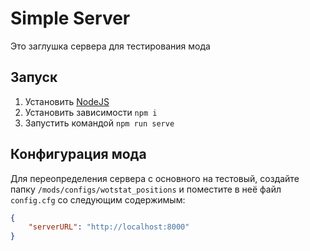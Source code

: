# Simple Server
Это заглушка сервера для тестирования мода

## Запуск
1. Установить [NodeJS](https://nodejs.org/en/)
2. Установить зависимости `npm i`
3. Запустить командой `npm run serve`

## Конфигурация мода
Для переопределения сервера с основного на тестовый, создайте папку `/mods/configs/wotstat_positions` и поместите в неё файл `config.cfg` со следующим содержимым:
```json
{
    "serverURL": "http://localhost:8000"
}
```